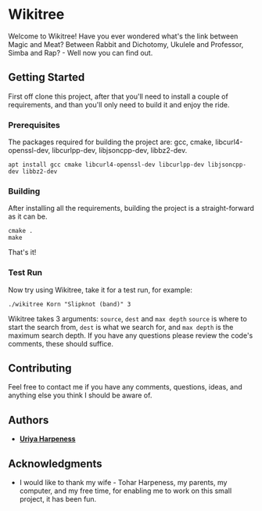 # Wikitree

Welcome to Wikitree!
Have you ever wondered what's the link between Magic and Meat? Between Rabbit and Dichotomy, Ukulele and Professor,
Simba and Rap? - Well now you can find out.

## Getting Started

First off clone this project, after that you'll need to install a couple of requirements, and than you'll only need to
build it and enjoy the ride.

### Prerequisites

The packages required for building the project are:
gcc, cmake, libcurl4-openssl-dev, libcurlpp-dev, libjsoncpp-dev, libbz2-dev.
```
apt install gcc cmake libcurl4-openssl-dev libcurlpp-dev libjsoncpp-dev libbz2-dev
```

### Building

After installing all the requirements, building the project is a straight-forward as it can be.

```
cmake .
make
```

That's it!

### Test Run

Now try using Wikitree, take it for a test run, for example:

```
./wikitree Korn "Slipknot (band)" 3
```

Wikitree takes 3 arguments: `source`, `dest` and `max depth`
`source` is where to start the search from,
`dest` is what we search for, and `max depth` is the maximum search depth.
If you have any questions please review the code's comments, these should suffice.

## Contributing

Feel free to contact me if you have any comments, questions, ideas, and anything else you think I should be aware of.

## Authors

* [**Uriya Harpeness**](https://github.com/UriyaHarpeness)

## Acknowledgments

* I would like to thank my wife - Tohar Harpeness, my parents, my computer, and my free time, for enabling me to work on
this small project, it has been fun.
